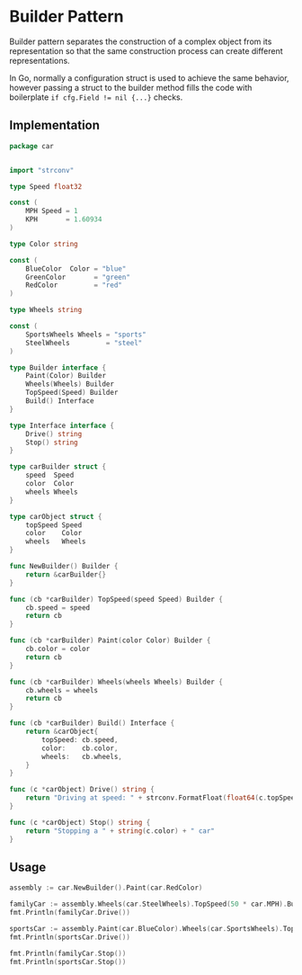 # Builder Pattern

Builder pattern separates the construction of a complex object from its
representation so that the same construction process can create different
representations.

In Go, normally a configuration struct is used to achieve the same behavior,
however passing a struct to the builder method fills the code with boilerplate
`if cfg.Field != nil {...}` checks.

## Implementation

```go
package car


import "strconv"

type Speed float32

const (
	MPH Speed = 1
	KPH       = 1.60934
)

type Color string

const (
	BlueColor  Color = "blue"
	GreenColor       = "green"
	RedColor         = "red"
)

type Wheels string

const (
	SportsWheels Wheels = "sports"
	SteelWheels         = "steel"
)

type Builder interface {
	Paint(Color) Builder
	Wheels(Wheels) Builder
	TopSpeed(Speed) Builder
	Build() Interface
}

type Interface interface {
	Drive() string
	Stop() string
}

type carBuilder struct {
	speed  Speed
	color  Color
	wheels Wheels
}

type carObject struct {
	topSpeed Speed
	color    Color
	wheels   Wheels
}

func NewBuilder() Builder {
	return &carBuilder{}
}

func (cb *carBuilder) TopSpeed(speed Speed) Builder {
	cb.speed = speed
	return cb
}

func (cb *carBuilder) Paint(color Color) Builder {
	cb.color = color
	return cb
}

func (cb *carBuilder) Wheels(wheels Wheels) Builder {
	cb.wheels = wheels
	return cb
}

func (cb *carBuilder) Build() Interface {
	return &carObject{
		topSpeed: cb.speed,
		color:    cb.color,
		wheels:   cb.wheels,
	}
}

func (c *carObject) Drive() string {
	return "Driving at speed: " + strconv.FormatFloat(float64(c.topSpeed), 'f', 2, 32)
}

func (c *carObject) Stop() string {
	return "Stopping a " + string(c.color) + " car"
}

```

## Usage

```go
assembly := car.NewBuilder().Paint(car.RedColor)

familyCar := assembly.Wheels(car.SteelWheels).TopSpeed(50 * car.MPH).Build()
fmt.Println(familyCar.Drive())

sportsCar := assembly.Paint(car.BlueColor).Wheels(car.SportsWheels).TopSpeed(150 * car.MPH).Build()
fmt.Println(sportsCar.Drive())

fmt.Println(familyCar.Stop())
fmt.Println(sportsCar.Stop())
```
